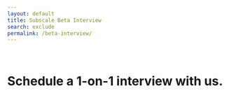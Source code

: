 ```yaml
---
layout: default
title: Subscale Beta Interview
search: exclude
permalink: /beta-interview/
---
```

<div class="row" id="survey">
  
  <div class="col m12">
    <div class="row">
      <div class="col m2">&nbsp;</div>
      <div class="col m8" id="copybox">
        <h1 class="center">Schedule a 1-on-1 interview with us.</h1>
      </div>
      <div class="col"></div>
      <!-- Start of Meetings Embed Script -->
    <div class="meetings-iframe-container" data-src="https://meetings.hubspot.com/stephen236/beta-interview?embed=true"></div>
    <script type="text/javascript" src="https://static.hsappstatic.net/MeetingsEmbed/ex/MeetingsEmbedCode.js"></script>
  <!-- End of Meetings Embed Script -->
    </div>
    <div class="row">
</div>
  </div>
</div>


